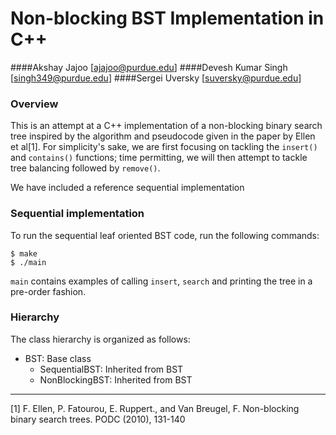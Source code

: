 # Non-blocking BST Implementation in C++

####Akshay Jajoo        [ajajoo@purdue.edu]
####Devesh Kumar Singh  [singh349@purdue.edu]
####Sergei Uversky      [suversky@purdue.edu]

### Overview

This is an attempt at a C++ implementation of a non-blocking binary search tree inspired by the algorithm and pseudocode given in the paper by Ellen et al[1].  For simplicity's sake, we are first focusing on tackling the `insert()` and `contains()` functions; time permitting, we will then attempt to tackle tree balancing followed by `remove()`.

We have included a reference sequential implementation 


### Sequential implementation

To run the sequential leaf oriented BST code, run the following commands:

    $ make
    $ ./main

`main` contains examples of calling `insert`, `search` and printing the tree in a pre-order fashion.

### Hierarchy

The class hierarchy is organized as follows:

- BST: Base class
    - SequentialBST: Inherited from BST
    - NonBlockingBST: Inherited from BST

---

[1] F. Ellen, P. Fatourou, E. Ruppert., and Van Breugel, F. Non-blocking binary search trees.  PODC (2010), 131-140
